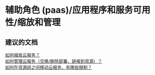 <properties
    pageTitle="worker role (paas)/configuration and management/scaling and managing"
    description="辅助角色 (paas) /配置和管理/缩放和管理"
    service="microsoft.classiccompute"
    resource="domainnames"
    authors="ChiragPavecha"
    displayOrder=""
    selfHelpType="generic"
    supportTopicIds="32553317"
    resourceTags=""
    productPesIds="13185"
    cloudEnvironments="public"
/>


# 辅助角色 (paas)/应用程序和服务可用性/缩放和管理

## **建议的文档**
[如何缩放云服务？](https://azure.microsoft.com/documentation/articles/cloud-services-how-to-scale/) <br>
[如何管理云服务（交换/删除部署、链接到资源）？](https://azure.microsoft.com/documentation/articles/cloud-services-how-to-manage/) <br>
[如何在资源组之间移动云服务，有哪些限制？](https://azure.microsoft.com/documentation/articles/resource-group-move-resources/#classic-deployment-limitations)



<!--HONumber=Oct16_HO3-->


